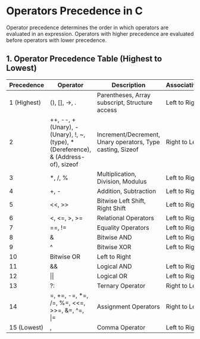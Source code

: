 # Operators Precedence in C
Operator precedence determines the order in which operators are evaluated in an expression. Operators with higher precedence are evaluated before operators with lower precedence.

## 1. Operator Precedence Table (Highest to Lowest)
Precedence|	Operator|	Description|Associativity
---|---|---|---
1 (Highest)|(), [], ->, .|Parentheses, Array subscript, Structure access|Left to Right
2|++, --, + (Unary), - (Unary), !, ~, (type), * (Dereference), & (Address-of), sizeof|Increment/Decrement, Unary operators, Type casting, Sizeof|	Right to Left
3|*, /, %|Multiplication, Division, Modulus|Left to Right
4|+, -|Addition, Subtraction|Left to Right
5|<<, >>|Bitwise Left Shift, Right Shift|Left to Right
6|<, <=, >, >=|Relational Operators|Left to Right
7|==, !=|Equality Operators|Left to Right
8|&|Bitwise AND|Left to Right
9|^|Bitwise XOR|Left to Right
10|Bitwise OR|Left to Right
11|&&|Logical AND|Left to Right
12|\|\||Logical OR|Left to Right
13|?:|Ternary Operator|Right to Left
14|=, +=, -=, *=, /=, %=, <<=, >>=, &=, ^=, \|=|Assignment Operators|Right to Left
15 (Lowest)|,|Comma Operator|Left to Right